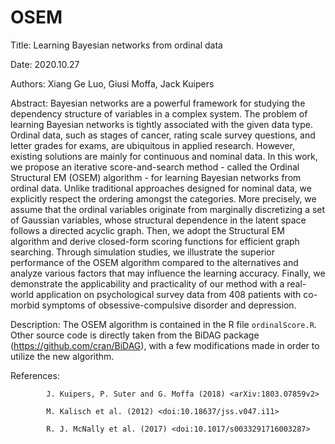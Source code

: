 # OSEM
Title: Learning Bayesian networks from ordinal data

Date: 2020.10.27

Authors: Xiang Ge Luo, Giusi Moffa, Jack Kuipers

Abstract: Bayesian networks are a powerful framework for studying the dependency structure of variables in a complex system. The problem of learning Bayesian networks is tightly associated with the given data type. Ordinal data, such as stages of cancer, rating scale survey questions, and letter grades for exams, are ubiquitous in applied research. However, existing solutions are mainly for continuous and nominal data. In this work, we propose an iterative score-and-search method - called the Ordinal Structural EM (OSEM) algorithm - for learning Bayesian networks from ordinal data. Unlike traditional approaches designed for nominal data, we explicitly respect the ordering amongst the categories. More precisely, we assume that the ordinal variables originate from marginally discretizing a set of Gaussian variables, whose structural dependence in the latent space follows a directed acyclic graph. Then, we adopt the Structural EM algorithm and derive closed-form scoring functions for efficient graph searching. Through simulation studies, we illustrate the superior performance of the OSEM algorithm compared to the alternatives and analyze various factors that may influence the learning accuracy. Finally, we demonstrate the applicability and practicality of our method with a real-world application on psychological survey data from 408 patients with co-morbid symptoms of obsessive-compulsive disorder and depression.

Description: The OSEM algorithm is contained in the R file `ordinalScore.R`. Other source code is directly taken from the BiDAG package (https://github.com/cran/BiDAG), with a few modifications made in order to utilize the new algorithm. 

References: 

            J. Kuipers, P. Suter and G. Moffa (2018) <arXiv:1803.07859v2>

            M. Kalisch et al. (2012) <doi:10.18637/jss.v047.i11>
            
            R. J. McNally et al. (2017) <doi:10.1017/s0033291716003287>

